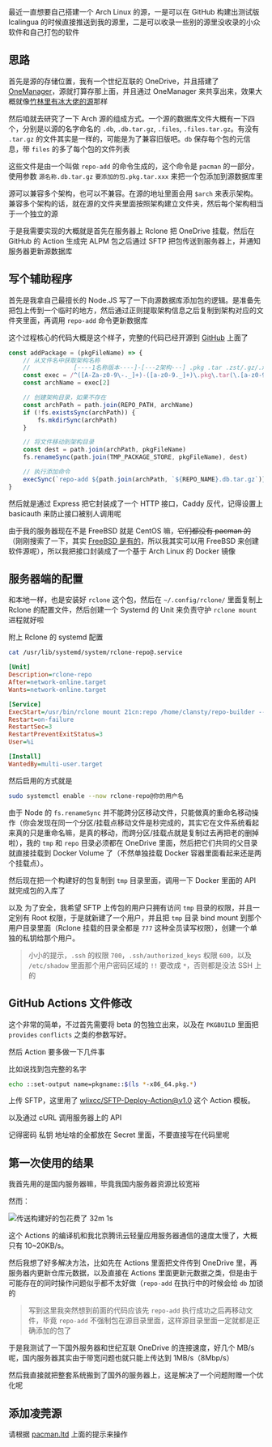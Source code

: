 最近一直想要自己搭建一个 Arch Linux 的源，一是可以在 GitHub 构建出测试版 Icalingua 的时候直接推送到我的源里，二是可以收录一些别的源里没收录的小众软件和自己打包的软件

## 思路

首先是源的存储位置，我有一个世纪互联的 OneDrive，并且搭建了 [OneManager](https://dl.lwqwq.com)，源就打算存那上面，并且通过 OneManager 来共享出来，效果大概就像[竹林里有冰大佬的源](https://mirror.zhullyb.top/)那样

然后咱就去研究了一下 Arch 源的组成方式。一个源的数据库文件大概有一下四个，分别是以源的名字命名的 `.db`, `.db.tar.gz`, `.files`, `.files.tar.gz`。有没有 `.tar.gz` 的文件其实是一样的，可能是为了兼容旧版吧。`db` 保存每个包的元信息，带 `files` 的多了每个包的文件列表

这些文件是由一个叫做 `repo-add` 的命令生成的，这个命令是 `pacman` 的一部分，使用参数 `源名称.db.tar.gz` `要添加的包.pkg.tar.xxx` 来把一个包添加到源数据库里

源可以兼容多个架构，也可以不兼容。在源的地址里面会用 `$arch` 来表示架构。兼容多个架构的话，就在源的文件夹里面按照架构建立文件夹，然后每个架构相当于一个独立的源

于是我需要实现的大概就是首先在服务器上 Rclone 把 OneDrive 挂载，然后在 GitHub 的 Action 生成完 ALPM 包之后通过 SFTP 把包传送到服务器上，并通知服务器更新源数据库

## 写个辅助程序

首先是我拿自己最擅长的 Node.JS 写了一下向源数据库添加包的逻辑。是准备先把包上传到一个临时的地方，然后通过正则提取架构信息之后复制到架构对应的文件夹里面，再调用 `repo-add` 命令更新数据库

这个过程核心的代码大概是这个样子，完整的代码已经开源到 [GitHub](https://github.com/clansty/arch-repo-builder) 上面了

```js
const addPackage = (pkgFileName) => {
    // 从文件名中获取架构名称
    //            [----1名称版本----]-[---2架构---] .pkg .tar .zst/.gz/.xz?
    const exec = /^([A-Za-z0-9\-._]+)-([a-z0-9._]+)\.pkg\.tar(\.[a-z0-9]+)?$/.exec(pkgFileName)
    const archName = exec[2]

    // 创建架构目录，如果不存在
    const archPath = path.join(REPO_PATH, archName)
    if (!fs.existsSync(archPath)) {
        fs.mkdirSync(archPath)
    }

    // 将文件移动到架构目录
    const dest = path.join(archPath, pkgFileName)
    fs.renameSync(path.join(TMP_PACKAGE_STORE, pkgFileName), dest)

    // 执行添加命令
    execSync(`repo-add ${path.join(archPath, `${REPO_NAME}.db.tar.gz`)} ${dest}`)
}
```

然后就是通过 Express 把它封装成了一个 HTTP 接口，Caddy 反代，记得设置上 basicauth 来防止接口被别人调用呢

由于我的服务器现在不是 FreeBSD 就是 CentOS 嘛，~~它们都没有 pacman 的~~（刚刚搜索了一下，其实 [FreeBSD 是有的](https://www.freshports.org/sysutils/pacman/)，所以我其实可以用 FreeBSD 来创建软件源呢），所以我把接口封装成了一个基于 Arch Linux 的 Docker 镜像

## 服务器端的配置

和本地一样，也是安装好 `rclone` 这个包，然后在 `~/.config/rclone/` 里面复制上 Rclone 的配置文件，然后创建一个 Systemd 的 Unit 来负责守护 `rclone mount` 进程就好啦

附上 Rclone 的 systemd 配置

```bash
cat /usr/lib/systemd/system/rclone-repo@.service
```

```ini
[Unit]
Description=rclone-repo
After=network-online.target
Wants=network-online.target

[Service]
ExecStart=/usr/bin/rclone mount 21cn:repo /home/clansty/repo-builder --umask 0000 --default-permissions --allow-non-empty --allow-other --transfers 1 --buffer-size 64M --low-level-retries 200 --dir-cache-time 12h --vfs-read-chunk-size 32M --vfs-read-chunk-size-limit 1G --vfs-cache-mode writes --config /home/clansty/.config/rclone/rclone.conf
Restart=on-failure
RestartSec=3
RestartPreventExitStatus=3
User=%i

[Install]
WantedBy=multi-user.target
```

然后启用的方式就是

```bash
sudo systemctl enable --now rclone-repo@你的用户名
```

由于 Node 的 `fs.renameSync` 并不能跨分区移动文件，只能做真的重命名移动操作（你会发现在同一个分区/挂载点移动文件是秒完成的，其实它在文件系统看起来真的只是重命名嘛，是真的移动，而跨分区/挂载点就是复制过去再把老的删掉啦），我的 `tmp` 和 `repo` 目录必须都在 OneDrive 里面，然后把它们共同的父目录就直接挂载到 Docker Volume 了（不然单独挂载 Docker 容器里面看起来还是两个挂载点）。

然后现在把一个构建好的包复制到 `tmp` 目录里面，调用一下 Docker 里面的 API 就完成包的入库了

以及 为了安全，我希望 SFTP 上传包的用户只拥有访问 `tmp` 目录的权限，并且一定别有 Root 权限，于是就新建了一个用户，并且把 `tmp` 目录 bind mount 到那个用户目录里面（Rclone 挂载的目录全都是 `777` 这种全员读写权限），创建一个单独的私钥给那个用户。

> 小小的提示，`.ssh` 的权限 `700`，`.ssh/authorized_keys` 权限 `600`，以及 `/etc/shadow` 里面那个用户密码区域的 `!!` 要改成 `*`，否则都是没法 SSH 上的

## GitHub Actions 文件修改

这个非常的简单，不过首先需要将 beta 的包独立出来，以及在 `PKGBUILD` 里面把 `provides` `conflicts` 之类的参数写好。

然后 Action 要多做一下几件事

比如说找到包完整的名字

```bash
echo ::set-output name=pkgname::$(ls *-x86_64.pkg.*)
```

上传 SFTP，这里用了 [wlixcc/SFTP-Deploy-Action@v1.0](https://github.com/marketplace/actions/sftp-deploy) 这个 Action 模板。

以及通过 cURL 调用服务器上的 API

记得密码 私钥 地址啥的全都放在 Secret 里面，不要直接写在代码里呢

## 第一次使用的结果

我首先用的是国内服务器嘛，毕竟我国内服务器资源比较宽裕

然而：

![传送构建好的包花费了 32m 1s](https://cdn.lwqwq.com/pic/image-20211121230410177.png)

这个 Actions 的编译机和我北京腾讯云轻量应用服务器通信的速度太慢了，大概只有 10~20KB/s。

然后我想了好多解决方法，比如先在 Actions 里面把文件传到 OneDrive 里，再服务器内更新仓库元数据，以及直接在 Actions 里面更新元数据之类，但是由于可能存在的同时操作问题似乎都不太好做（`repo-add` 在执行中的时候会给 `db` 加锁的

> 写到这里我突然想到前面的代码应该先 `repo-add` 执行成功之后再移动文件，毕竟 `repo-add` 不强制包在源目录里面，这样源目录里面一定就都是正确添加的包了

于是我测试了一下国外服务器和世纪互联 OneDrive 的连接速度，好几个 MB/s 呢，国内服务器其实由于带宽问题也就只能上传达到 1MB/s（8Mbp/s）

然后我直接就把整套系统搬到了国外的服务器上，这是解决了一个问题附赠一个优化呢

## 添加凌莞源

请根据 [pacman.ltd](https://pacman.ltd) 上面的提示来操作
